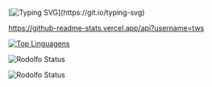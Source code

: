 [![Typing SVG](https://readme-typing-svg.demolab.com?font=Fira+Code&pause=1000&color=F76C29&width=435&lines=Hi!+My+name+is+Rodolfo+Ritz;My+course+is+ADS;I'm+currently+learning+new+skills;Be+welcome%2C+and+Enjoy!)](https://git.io/typing-svg)

https://github-readme-stats.vercel.app/api?username=tws

[![Top Linguagens](https://github-readme-stats.vercel.app/api/top-langs/?username=rodolfoRitz&layout=compact)](https://github.com/anuraghazra/github-readme-stats)

![Rodolfo Status](https://github-readme-stats-git-masterrstaa-rickstaa.vercel.app/api?username=rodolfoRitz&show_icons=true)

![Rodolfo Status](https://github-readme-stats-git-masterrstaa-rickstaa.vercel.app/api?username=tws)
